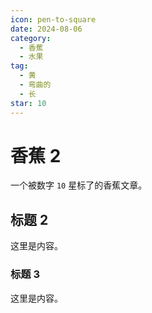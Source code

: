```yaml
---
icon: pen-to-square
date: 2024-08-06
category:
  - 香蕉
  - 水果
tag:
  - 黄
  - 弯曲的
  - 长
star: 10
---
```


# 香蕉 2

一个被数字 `10` 星标了的香蕉文章。

<!-- more -->

## 标题 2

这里是内容。

### 标题 3

这里是内容。
